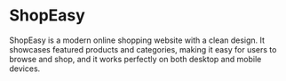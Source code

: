 # ShopEasy
ShopEasy is a modern online shopping website with a clean design. It showcases featured products and categories, making it easy for users to browse and shop, and it works perfectly on both desktop and mobile devices.
